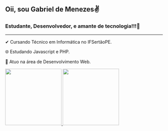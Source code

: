 
## Oii, sou Gabriel de Menezes✌

### Estudante, Desenvolvedor, e amante de tecnologia!!!💛

---
✔ Cursando Técnico em Informática no IFSertãoPE.

🌐  Estudando Javascript e PHP.

🔰 Atuo na área de Desenvolvimento Web.


<div>
  <a href="https://github.com/gabrielmenezes30">
  <img height="180em" src="https://github-readme-stats.vercel.app/api?username=gabrielmenezes30&show_icons=true&theme=buefy &include_all_commits=true&count_private=true"/>
  <img height="180em" src="https://github-readme-stats.vercel.app/api/top-langs/?username=gabrielmenezes30&layout=compact&langs_count=16&theme=buefy "/>
</div>

 
  


